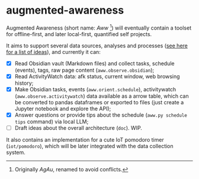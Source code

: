# augmented-awareness
Augmented Awareness (short name: *Aww* [^1]) will eventually contain a toolset for offline-first, and later local-first, quantified self projects.

It aims to support several data sources, analyses and processes ([see here for a list of ideas](https://rlupi.com/how-augmented-awareness-evolved-over-time)), and currently it can:

- [x] Read Obsidian vault (Markdown files) and collect tasks, schedule (events), tags, raw page content (`aww.observe.obsidian`);
- [x] Read ActivityWatch data: afk status, current window, web browsing history;
- [x] Make Obsidian tasks, events (`aww.orient.schedule`), activitywatch (`aww.observe.activitywatch`) data available as a arrow table, which can be converted to pandas dataframes or exported to files (just create a Jupyter notebook and explore the API);
- [x] Answer questions or provide tips about the schedule (`aww.py schedule tips` command) via local LLM;
- [ ] Draft ideas about the overall architecture (`doc`). WIP.

It also contains an implementation for a cute IoT pomodoro timer (`iot/pomodoro`), which will be later integrated with the data collection system.

[^1]: Originally *AgAu*, renamed to avoid conflicts.
